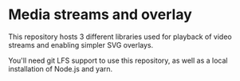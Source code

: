 # Media streams and overlay

This repository hosts 3 different libraries used for playback
of video streams and enabling simpler SVG overlays.

You'll need git LFS support to use this repository, as well
as a local installation of Node.js and yarn.
